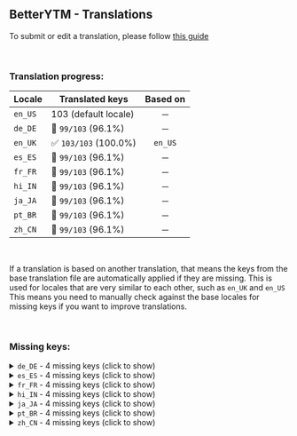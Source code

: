 ## BetterYTM - Translations
To submit or edit a translation, please follow [this guide](../../contributing.md#submitting-translations)

<br>

### Translation progress:
| Locale | Translated keys | Based on |
| ------ | --------------- | :------: |
| `en_US` | 103 (default locale) | ─ |
| `de_DE` | 🚫 `99/103` (96.1%) | ─ |
| `en_UK` | ✅ `103/103` (100.0%) | `en_US` |
| `es_ES` | 🚫 `99/103` (96.1%) | ─ |
| `fr_FR` | 🚫 `99/103` (96.1%) | ─ |
| `hi_IN` | 🚫 `99/103` (96.1%) | ─ |
| `ja_JA` | 🚫 `99/103` (96.1%) | ─ |
| `pt_BR` | 🚫 `99/103` (96.1%) | ─ |
| `zh_CN` | 🚫 `99/103` (96.1%) | ─ |

<br>

If a translation is based on another translation, that means the keys from the base translation file are automatically applied if they are missing. This is used for locales that are very similar to each other, such as `en_UK` and `en_US`  
This means you need to manually check against the base locales for missing keys if you want to improve translations.

<br>

### Missing keys:

<details><summary><code>de_DE</code> - 4 missing keys (click to show)</summary>

| Key | English text |
| --- | ------------ |
| `list_button_placement_queue_only` | `"Up next" queue only` |
| `list_button_placement_everywhere` | `In every song list` |
| `feature_category_songLists` | `Song Lists` |
| `feature_desc_listButtonsPlacement` | `Where should the queue buttons show up?` |

</details>

<details><summary><code>es_ES</code> - 4 missing keys (click to show)</summary>

| Key | English text |
| --- | ------------ |
| `list_button_placement_queue_only` | `"Up next" queue only` |
| `list_button_placement_everywhere` | `In every song list` |
| `feature_category_songLists` | `Song Lists` |
| `feature_desc_listButtonsPlacement` | `Where should the queue buttons show up?` |

</details>

<details><summary><code>fr_FR</code> - 4 missing keys (click to show)</summary>

| Key | English text |
| --- | ------------ |
| `list_button_placement_queue_only` | `"Up next" queue only` |
| `list_button_placement_everywhere` | `In every song list` |
| `feature_category_songLists` | `Song Lists` |
| `feature_desc_listButtonsPlacement` | `Where should the queue buttons show up?` |

</details>

<details><summary><code>hi_IN</code> - 4 missing keys (click to show)</summary>

| Key | English text |
| --- | ------------ |
| `list_button_placement_queue_only` | `"Up next" queue only` |
| `list_button_placement_everywhere` | `In every song list` |
| `feature_category_songLists` | `Song Lists` |
| `feature_desc_listButtonsPlacement` | `Where should the queue buttons show up?` |

</details>

<details><summary><code>ja_JA</code> - 4 missing keys (click to show)</summary>

| Key | English text |
| --- | ------------ |
| `list_button_placement_queue_only` | `"Up next" queue only` |
| `list_button_placement_everywhere` | `In every song list` |
| `feature_category_songLists` | `Song Lists` |
| `feature_desc_listButtonsPlacement` | `Where should the queue buttons show up?` |

</details>

<details><summary><code>pt_BR</code> - 4 missing keys (click to show)</summary>

| Key | English text |
| --- | ------------ |
| `list_button_placement_queue_only` | `"Up next" queue only` |
| `list_button_placement_everywhere` | `In every song list` |
| `feature_category_songLists` | `Song Lists` |
| `feature_desc_listButtonsPlacement` | `Where should the queue buttons show up?` |

</details>

<details><summary><code>zh_CN</code> - 4 missing keys (click to show)</summary>

| Key | English text |
| --- | ------------ |
| `list_button_placement_queue_only` | `"Up next" queue only` |
| `list_button_placement_everywhere` | `In every song list` |
| `feature_category_songLists` | `Song Lists` |
| `feature_desc_listButtonsPlacement` | `Where should the queue buttons show up?` |

</details>
